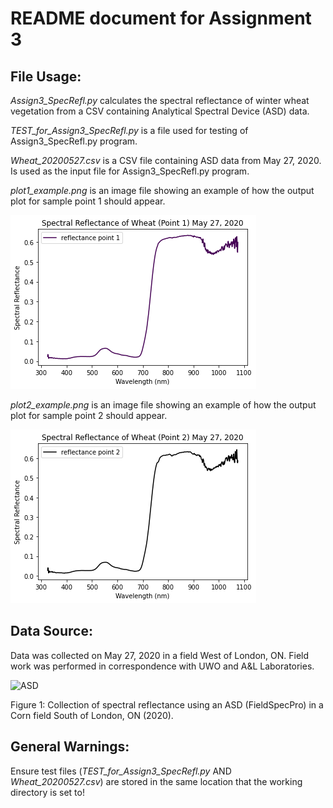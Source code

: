 # README document for Assignment 3 

## File Usage:
*Assign3_SpecRefl.py* calculates the spectral reflectance of winter wheat vegetation from a CSV containing Analytical Spectral Device (ASD) data.

*TEST_for_Assign3_SpecRefl.py* is a file used for testing of Assign3_SpecRefl.py program.

*Wheat_20200527.csv* is a CSV file containing ASD data from May 27, 2020. Is used as the input file for Assign3_SpecRefl.py program.

*plot1_example.png* is an image file showing an example of how the output plot for sample point 1 should appear.

![plot1](plot1_example.png)

*plot2_example.png* is an image file showing an example of how the output plot for sample point 2 should appear.

![plot2](plot2_example.png)

## Data Source:
Data was collected on May 27, 2020 in a field West of London, ON. Field work was performed in correspondence with UWO and A&L Laboratories.

![ASD](https://github.com/robinkwik/NDVI/blob/master/ASD.JPG)


Figure 1: Collection of spectral reflectance using an ASD (FieldSpecPro) in a Corn field South of London, ON (2020).

## General Warnings:
Ensure test files (*TEST_for_Assign3_SpecRefl.py* AND *Wheat_20200527.csv*) are stored in the same location that the working directory is set to!
